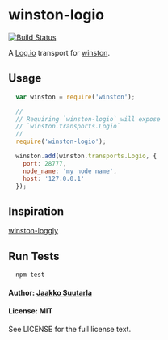 # winston-logio

[![Build Status](https://travis-ci.org/jaakkos/winston-logio.png?branch=master)](https://travis-ci.org/jaakkos/winston-logstash)

A [Log.io][0] transport for [winston][1].

## Usage
``` js
  var winston = require('winston');

  //
  // Requiring `winston-logio` will expose
  // `winston.transports.Logio`
  //
  require('winston-logio');

  winston.add(winston.transports.Logio, {
    port: 28777,
    node_name: 'my node name',
    host: '127.0.0.1'
  });
```

## Inspiration
[winston-loggly][2]

## Run Tests

```
  npm test
```

#### Author: [Jaakko Suutarla](https://github.com/jaakkos)

#### License: MIT

See LICENSE for the full license text.

[0]: http://logio.org/
[1]: https://github.com/flatiron/winston
[2]: https://github.com/indexzero/winston-loggly